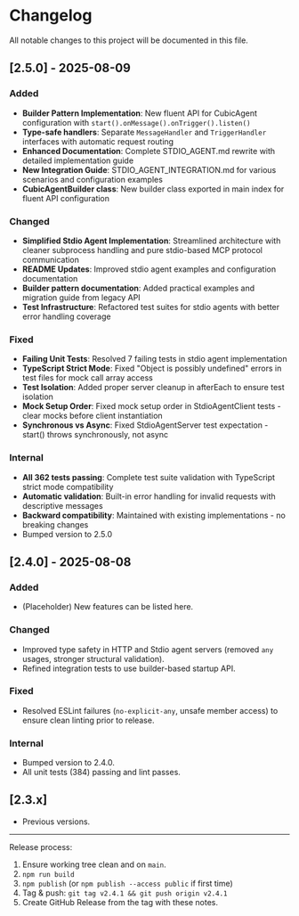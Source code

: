 # Changelog

All notable changes to this project will be documented in this file.

## [2.5.0] - 2025-08-09

### Added

- **Builder Pattern Implementation**: New fluent API for CubicAgent configuration with `start().onMessage().onTrigger().listen()`
- **Type-safe handlers**: Separate `MessageHandler` and `TriggerHandler` interfaces with automatic request routing
- **Enhanced Documentation**: Complete STDIO_AGENT.md rewrite with detailed implementation guide
- **New Integration Guide**: STDIO_AGENT_INTEGRATION.md for various scenarios and configuration examples
- **CubicAgentBuilder class**: New builder class exported in main index for fluent API configuration

### Changed

- **Simplified Stdio Agent Implementation**: Streamlined architecture with cleaner subprocess handling and pure stdio-based MCP protocol communication
- **README Updates**: Improved stdio agent examples and configuration documentation  
- **Builder pattern documentation**: Added practical examples and migration guide from legacy API
- **Test Infrastructure**: Refactored test suites for stdio agents with better error handling coverage

### Fixed

- **Failing Unit Tests**: Resolved 7 failing tests in stdio agent implementation
- **TypeScript Strict Mode**: Fixed "Object is possibly undefined" errors in test files for mock call array access
- **Test Isolation**: Added proper server cleanup in afterEach to ensure test isolation
- **Mock Setup Order**: Fixed mock setup order in StdioAgentClient tests - clear mocks before client instantiation
- **Synchronous vs Async**: Fixed StdioAgentServer test expectation - start() throws synchronously, not async

### Internal

- **All 362 tests passing**: Complete test suite validation with TypeScript strict mode compatibility
- **Automatic validation**: Built-in error handling for invalid requests with descriptive messages
- **Backward compatibility**: Maintained with existing implementations - no breaking changes
- Bumped version to 2.5.0

## [2.4.0] - 2025-08-08

### Added

- (Placeholder) New features can be listed here.

### Changed

- Improved type safety in HTTP and Stdio agent servers (removed `any` usages, stronger structural validation).
- Refined integration tests to use builder-based startup API.

### Fixed

- Resolved ESLint failures (`no-explicit-any`, unsafe member access) to ensure clean linting prior to release.

### Internal

- Bumped version to 2.4.0.
- All unit tests (384) passing and lint passes.

## [2.3.x]

- Previous versions.

---

Release process:

1. Ensure working tree clean and on `main`.
2. `npm run build`
3. `npm publish` (or `npm publish --access public` if first time)
4. Tag & push: `git tag v2.4.1 && git push origin v2.4.1`
5. Create GitHub Release from the tag with these notes.
